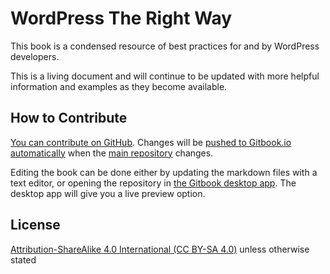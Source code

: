 # WordPress The Right Way

This book is a condensed resource of best practices for and by WordPress developers.

This is a living document and will continue to be updated with more helpful information and examples as they become available.

## How to Contribute

[You can contribute on GitHub](https://github.com/Tarendai/WordPress-The-Right-Way). Changes will be [pushed to Gitbook.io automatically](https://www.gitbook.io/book/tarendai/wordpress-the-right-way/activity) when the [main repository](https://github.com/Tarendai/WordPress-The-Right-Way) changes.

Editing the book can be done either by updating the markdown files with a text editor, or opening the repository in [the Gitbook desktop app](https://github.com/GitbookIO/editor/blob/master/README.md). The desktop app will give you a live preview option.

## License

[Attribution-ShareAlike 4.0 International (CC BY-SA 4.0)](http://creativecommons.org/licenses/by-sa/4.0/) unless otherwise stated
